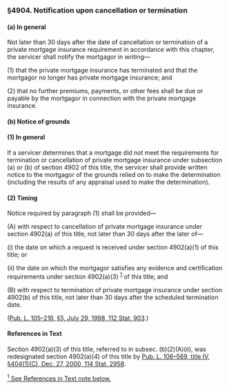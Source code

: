 ### §4904. Notification upon cancellation or termination ###

[]()

#### (a) In general ####

Not later than 30 days after the date of cancellation or termination of a private mortgage insurance requirement in accordance with this chapter, the servicer shall notify the mortgagor in writing—

[]()

(1) that the private mortgage insurance has terminated and that the mortgagor no longer has private mortgage insurance; and

[]()

(2) that no further premiums, payments, or other fees shall be due or payable by the mortgagor in connection with the private mortgage insurance.

[]()

#### (b) Notice of grounds ####

[]()

#### (1) In general ####

If a servicer determines that a mortgage did not meet the requirements for termination or cancellation of private mortgage insurance under subsection (a) or (b) of section 4902 of this title, the servicer shall provide written notice to the mortgagor of the grounds relied on to make the determination (including the results of any appraisal used to make the determination).

[]()

#### (2) Timing ####

Notice required by paragraph (1) shall be provided—

[]()

(A) with respect to cancellation of private mortgage insurance under section 4902(a) of this title, not later than 30 days after the later of—

[]()

(i) the date on which a request is received under section 4902(a)(1) of this title; or

[]()

(ii) the date on which the mortgagor satisfies any evidence and certification requirements under section 4902(a)(3) <sup><a href="#4904_1_target" name="4904_1">1</a></sup> of this title; and

[]()

(B) with respect to termination of private mortgage insurance under section 4902(b) of this title, not later than 30 days after the scheduled termination date.

([Pub. L. 105–216, §5, July 29, 1998, 112 Stat. 903](/statviewer.htm?volume=112&page=903).)

#### References in Text ####

Section 4902(a)(3) of this title, referred to in subsec. (b)(2)(A)(ii), was redesignated section 4902(a)(4) of this title by [Pub. L. 106–569, title IV, §404(1)(C), Dec. 27, 2000, 114 Stat. 2958](/statviewer.htm?volume=114&page=2958).

[<sup>1</sup> See References in Text note below.](#4904_1)